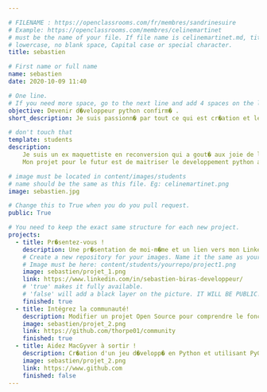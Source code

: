 ```yaml
---

# FILENAME : https://openclassrooms.com/fr/membres/sandrinesuire
# Example: https://openclassrooms.com/membres/celinemartinet
# must be the name of your file. If file name is celinemartinet.md, title is celinemartinet.
# lowercase, no blank space, Capital case or special character.
title: sebastien

# First name or full name
name: sebastien
date: 2020-10-09 11:40

# One line.
# If you need more space, go to the next line and add 4 spaces on the left, as in 'description'.
objective: Devenir d�veloppeur python confirm� .
short_description: Je suis passionn� par tout ce qui est cr�ation et le web .

# don't touch that
template: students
description:
    Je suis un ex maquettiste en reconversion qui a gout� aux joie de la programmation .
    Mon projet pour le futur est de maitriser le developpement python afin de pouvoir trouver un m�tier vraiment passionnant et de pouvoir faire des projet personnel.

# image must be located in content/images/students
# name should be the same as this file. Eg: celinemartinet.png
image: sebastien.jpg

# Change this to True when you do you pull request.
public: True

# You need to keep the exact same structure for each new project.
projects:
  - title: Pr�sentez-vous !
    description: Une pr�sentation de moi-m�me et un lien vers mon LinkedIn.
    # Create a new repository for your images. Name it the same as your nickname and profile picture.
    # Image must be here: content/students/yourrepo/project1.png
    image: sebastien/projet_1.png
    link: https://www.linkedin.com/in/sebastien-biras-developpeur/
    # 'true' makes it fully available.
    # 'false' will add a black layer on the picture. IT WILL BE PUBLIC!
    finished: true
  - title: Intégrez la communauté!
    description: Modifier un projet Open Source pour comprendre le fonctionnement de Git, de Github et des pullreques
    image: sebastien/projet_2.png
    link: https://github.com/thorpe01/community
    finished: true
  - title: Aidez MacGyver à sortir !
    description: Cr�ation d'un jeu d�velopp� en Python et utilisant PyGame.
    image: sebastien/projet_2.png
    link: https://www.github.com
    finished: false
---
```

